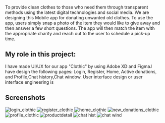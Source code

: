 To provide clean clothes to those who need them through transparent methods using the latest digital technologies and social media.
We are designing this Mobile app for donating unwanted old clothes. To use the app, users simply snap a photo of the item they would like to give away and then answer a few short questions. The app will then match the item with the appropriate charity and reach out to the user to schedule a pick-up time.

## My role in this project:
I have made UI/UX for our app "Clothic" by using Adobe XD and Figma.I have design the following pages:
Login, Register, Home, Active donations, and Profile,Chat history,Chat window.
User interface design or user interface engineering is


## Screenshots


![login_clothic](https://user-images.githubusercontent.com/51109416/92609494-41d9c200-f2d4-11ea-9c79-44b174e74997.png)
![register_clothic](https://user-images.githubusercontent.com/51109416/92610005-d8a67e80-f2d4-11ea-9c5f-1fa8e127afaf.png)
![home_clothic](https://user-images.githubusercontent.com/51109416/92610048-e3f9aa00-f2d4-11ea-96df-42a632c257b5.png)
![new_donations_clothic](https://user-images.githubusercontent.com/51109416/92610084-ee1ba880-f2d4-11ea-994a-67d52c6ee482.png)
![profile_clothic](https://user-images.githubusercontent.com/51109416/92610117-f8d63d80-f2d4-11ea-8a81-a55159b8b74a.png)
![productdetail](https://user-images.githubusercontent.com/51109416/94522346-2451a580-024d-11eb-8e63-18b91b51e777.png)
![chat hist](https://user-images.githubusercontent.com/51109416/96332947-75063280-1084-11eb-8c0d-676ec11ba58f.png)
![chat wind](https://user-images.githubusercontent.com/51109416/96332949-7c2d4080-1084-11eb-8290-19e473c17bca.png)





